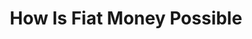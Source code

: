 ---
layout: page-books
title: How Is Fiat Money Possible
subtitle: 
essential: 
categories: ['money']
authors: ['Hans-Hermann Hoppe']
authors_twitter: 
excerpt: .
resource_url: 
amazon_url: 
wikipedia_url: 
free_url: 
---